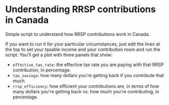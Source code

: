 # Understanding RRSP contributions in Canada

Simple script to understand how RRSP contributions work in Canada.

If you want to run it for your particular circumstances, just edit the lines at 
the top to set your taxable income and your contribution room and run the 
script. You'll get a plot with three panels that show:

* `effective_tax_rate`: the effective tax rate you are paying with that RRSP 
  contribution, in percentage.
* `tax_savings`: how many dollars you're getting back if you contribute that 
  much.
* `rrsp_efficiency`: how efficient your contributions are, in terms of how many 
  dollars you're getting back vs. how much you're contributing, in percentage.


